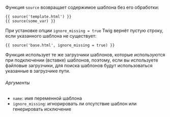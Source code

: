 Функция ```source``` возвращает содержимое шаблона без его обработки:

```twig
{{ source('template.html') }}
{{ source(some_var) }}
```

При установке опции ```ignore_missing = true``` Twig вернёт пустую строку, если указанного шаблона не существует:

```twig
{{ source('base.html', ignore_missing = true) }}
```

Функция использует те же загрузчики шаблонов, которые используются при подключении (вставке) шаблонов, поэтому, если вы используете файловые загрузчики, для поиска шаблонов будут использоваться указанные в загрузчике пути.

###### Аргументы

- ```name```: имя переменной шаблона 
- ```ignore_missing```: игнорировать ли отсутствие шаблон или генерировать исключение
